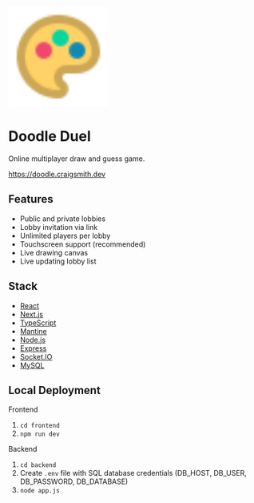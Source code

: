 <img src="/frontend/public/images/icon.svg" alt="Doodle Duel Logo" width="200">

# Doodle Duel
Online multiplayer draw and guess game.

https://doodle.craigsmith.dev

## Features

 - Public and private lobbies
 - Lobby invitation via link
 - Unlimited players per lobby
 - Touchscreen support (recommended)
 - Live drawing canvas
 - Live updating lobby list

## Stack
 - [React](https://react.dev/)
 - [Next.js](https://nextjs.org/)
 - [TypeScript](https://www.typescriptlang.org/)
 - [Mantine](https://mantine.dev/)
 - [Node.js](https://nodejs.org/)
 - [Express](https://expressjs.com/)
 - [Socket.IO](https://socket.io/)
 - [MySQL](https://www.mysql.com/)

## Local Deployment
Frontend
1. `cd frontend`
2. `npm run dev`

Backend
1. `cd backend`
1. Create `.env` file with SQL database credentials (DB_HOST, DB_USER, DB_PASSWORD, DB_DATABASE)
1. `node app.js`

